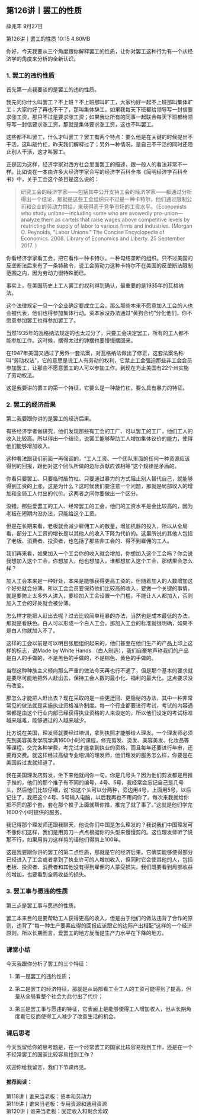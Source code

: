 

## 第126讲丨罢工的性质


薛兆丰
9月27日

第126讲丨罢工的性质
10:15 4.80MB


你好，今天我要从三个角度跟你解释罢工的性质，让你对罢工这种行为有一个从经济学的角度来分析的全新认识。

### 1. 罢工的违约性质

首先第一点我要谈的是罢工的违约性质。

我先问你什么叫罢工？不上班？不上班那叫旷工，大家约好一起不上班那叫集体旷工；大家约好了再也不干了，那叫集体辞工。如果我每天下班都给领导写一封信要求涨工资，那只不过是要求涨工资；如果我让所有的同事一起联合每天下班都给领导写一封信要求涨工资，那就是集体要求涨工资，这也不叫罢工。

这些都不叫罢工，什么才叫罢工？罢工有两个特点：要么他是在关键的时候提出不干活，这叫敲竹杠，昨天我们解释过了；另外一种情况，是自己不干活的同时还阻止别人干活，这才叫罢工。

正是因为这样，经济学家对西方社会里面罢工的描述，跟一般人的看法非常不一样。比如说在一本由许多大经济学家合写的经济学百科全书《简明经济学百科全书》中，关于工会这个条目是这么说的：

> 研究工会的经济学家——包括其中公开支持工会的经济学家——都通过分析得出一个结论，那就是这些工会组织只不过是一种卡特尔，他们通过限制公司和企业的劳动力供给，来获得高于竞争市场的工资水平。（Economists who study unions—including some who are avowedly pro-union—analyze them as cartels that raise wages above competitive levels by restricting the supply of labor to various firms and industries. (Morgan O. Reynolds, "Labor Unions." The Concise Encyclopedia of Economics. 2008. Library of Economics and Liberty. 25 September 2017. ）

你看经济学家看工会，把它看作一种卡特尔，一种勾结垄断的组织。只不过美国的反垄断法后来有了一条特赦令，说工会劳动力这种卡特尔不在美国的反垄断法限制范围之内，因为劳动力很特殊而已。

事实上，在美国历史上工人罢工的权利得到确认，最重要的是1935年的瓦格纳法。

这个法律规定一旦一个企业确定要成立工会，那么那些本来不愿意加入工会的人也会被代表，他们也得参加集体行动。资本家没办法通过“黄狗合约”分化他们，你不愿意参加罢工也得参加罢工了。

当然1935年的瓦格纳法规定的也太过分了，只要工会决定罢工，所有的工人都不能参加工作。这时候，摆得太过的钟摆也要慢慢摆回来。

在1947年美国又通过了另外一套法案，对瓦格纳法做出了修正，这套法案名称叫“劳动权法”，它的意思是说工人有劳动的权利，它禁止工会强迫那些非工会会员参加罢工，让那些不愿意罢工的人可以参加工作。到现在为止美国有22个州实施了劳动权法。

这是我要讲的罢工的第一个特征，它要么是一种敲竹杠，要么具有暴力的特征。

### 2. 罢工的经济后果

第二我要跟你讲的是罢工的经济后果。

有些经济学者做研究，他们发现那些有工会的工厂、可以罢工的工厂，他们工人的收入比较高。所以得出一个结论，说罢工能够帮助工人增加集体议价的能力，使得他们能够增加收入。

这种看法跟我们前面一再强调的，“工人工资、一个团队里面的任何一种资源应该得到的回报，跟他对这个团队所做的边际贡献应该相等”这个规律是矛盾的。

你看只要罢工、只要临时敲竹杠、只要通过暴力的方式阻止别人替代自己，就能够得到工资的上涨，这是为什么？这时候我们要注意一个问题，那就是局部收入的增加和全局工人付出的代价。这两者之间你要做出一个区分。

没错，那些爱罢工的工人、经常罢工的工会，他们的工资水平是会比较高的，因为老板在短期内没办法，只能给这个工资。

但是在长期来看，老板就会减少雇佣工人的数量，增加机器的投入，所以从全局看，部分工人工资的增长是以其他人的收入下降为代价的。这里所说的其他人包括了老板、消费者、投资者，也包括了那些非工会的、得不到雇佣的工人。

我们再来看，如果加入一个工会你的收入就会增加，你想加入这个工会吗？你会说我想加入这个工会，你想加入，他也想加入，谁都想加入这个工会，那结果会怎么样？

加入工会本来是一种好处，本来是能够获得更高工资的，但随着加入的人数增加这个好处就会分薄。所以工会会员要保持他们比较高的收入，要做一个关键的事情，就是要防止太多外人进入，要给加入工会设置一个门槛，不能让人人都加入，否则加入工会的好处就会被分薄。

怎么样才能把人赶出去呢？过去比较简单粗暴的办法，当然也是成本最低的办法，那就是看肤色。白人可以形成一个白人工会，那加入工会的标准就很明确，如果不是白人你就加入不了。

这样的工会以前是可以明目张胆组织起来的，他们甚至在他们生产的产品上印上这样的标志，说Made by White Hands.（白人制造），我们自豪地声称我们的产品是白人的手做的，不是黑色的手做的，不是棕色、黄色的手做的。

当然这种种族主义倾向那么严重的做法今天再也行不通了，但是那个基本的要求就是要尽可能地把外人赶出去，保持工会人数的最小化、福利的最大化，这点要求没有改变。

那怎么才能把人赶出去？现在采取的是一些更迂回、更隐秘的办法，其中一种非常常见的做法就是实施执业资格准许制度。每一个行业都要进行考试，考试的内容通常都是由这个行业内部已经获得执业资格的人来设定的，所以他们设定的考试标准越来越难，能够通过的人越来越少。

比方说在美国，理发师就要经过培训，拿到执照才能够给人理发。一个理发师必须先到美容美发学院学满1600小时的课程，修完剪发、烫发、美容美发、化妆品等等课程，交完各种学费，考完试才能拿到执业的资格，而且每年还要进行年审，还要再交费。就这样经过高级专业培训的理发师，他们理发的服务怎么样，你要是在美国剪过发就知道了。

我在美国理发店剪发，坐下来他就问你一句，你是几号头？因为他们剪发都是用推子推的，他们的那个推子有不同的编号，4号、5号，我经常会忘记自己是几号头，然后他们比较仔细，说“你这个头可以分两种，旁边用4号，上面用5号，以后记住了，我把这个4号、5号输入电脑，以后我再也不用问你了。每次来我就给你把不同的那个套，套在那个推子上面就帮你推，推完了就了事了。”这就是他们学完1600个小时提供的服务。

我记得那个理发师还跟我聊天，他说你们中国是怎么理发的？我说我们中国理发可不像你们这样，我们是用剪刀一点点根据你的头型来慢慢剪的。这位理发师听了说那不行，如果用剪刀这样剪的话他们得剪上100年。

这是我要跟你讲的罢工的第二点性质，那就是它的经济后果。它确实能够使得部分已经进入了工会或者拿到了执业许可的人增加收入，但同时它会使其他的人，包括老板、投资者、消费者和其他没有得到雇佣的人蒙受损失。我们既要看到局部收益的增加，也要看到全局收益的损失。

### 3. 罢工事与愿违的性质

第三点是罢工事与愿违的性质。

罢工本来目的是要帮助工人获得更高的收入，但是由于他们的做法违背了合作的原则，违背了“每一种生产要素应得的回报应该跟它的边际产出相配”这样的一个经济原则，所以长期而言，爱罢工的地方反而是生产力水平在下降的地方。

### 课堂小结

今天我跟你分析了罢工的三个特征： 

1. 第一是罢工的违约性质；

2. 第二是罢工的经济特征，那就是从局部看工会工人的工资可能得到了提高，但是从全局看整个社会为此付出了代价；

3. 第三是罢工事与愿违的特征，它表面上是能够使得工人增加收入，但从长期角度看它反而使得工人减少了改善生活的机会。

### 课后思考

今天我留给你的思考题是，在一个经常罢工的国家比较容易找到工作，还是在一个不经常罢工的国家比较容易找到工作？

欢迎你给我留言，我们下节课再见。

#### 推荐阅读：

第118讲丨谁来当老板：资本和劳动力  
第119讲丨谁来当老板：专用资源和通用资源  
第120讲丨谁来当老板：固定收入和剩余索取  